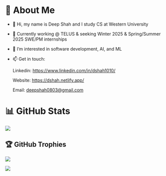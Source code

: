# 💫 About Me

- 👋 Hi, my name is Deep Shah and I study CS at Western University
  
- 🔭 Currently working @ TELUS & seeking Winter 2025 & Spring/Summer 2025 SWE/PM internships

- 👀 I’m interested in software development, AI, and ML 

- 📫 Get in touch:

     Linkedin: https://www.linkedin.com/in/dshah1010/
  
     Website: https://dshah.netlify.app/
  
     Email: deepshah0803@gmail.com

# 📊 GitHub Stats

![](https://github-readme-streak-stats.herokuapp.com/?user=dshah1010&theme=radical&hide_border=false)<br/>

## 🏆 GitHub Trophies
![](https://github-profile-trophy.vercel.app/?username=dshah1010&theme=radical&no-frame=false&no-bg=false&margin-w=4)

![](https://komarev.com/ghpvc/?username=jal2003&label=Profile%20Visits&color=blue&style=for-the-badge)
